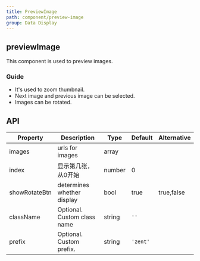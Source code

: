 ```yaml
---
title: PreviewImage
path: component/preview-image
group: Data Display
---
```


## previewImage

This component is used to preview images.

### Guide

-  	It's used to zoom thumbnail.
-   Next image and previous image can be selected.
-   Images can be rotated.

## API

| Property            | Description             | Type             | Default      | Alternative     |
|------          |------              |------            |--------    |--------   |
| images         | urls for images      | array            |         |              |
| index          | 显示第几张，从0开始  | number           | 0       |              |
| showRotateBtn  | determines whether display   | bool             | true     |  true,false |
| className      | Optional. Custom class name     | string           | `''`     |         |
| prefix         | Optional. Custom prefix.    | string           | `'zent'` |         |
